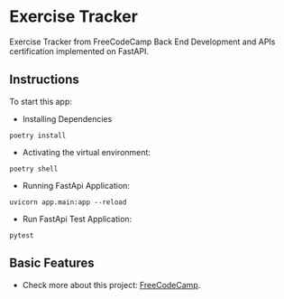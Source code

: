 # Exercise Tracker

Exercise Tracker from FreeCodeCamp Back End Development and APIs certification implemented on FastAPI.

## Instructions

To start this app:

- Installing Dependencies

```
poetry install
```

- Activating the virtual environment:

```
poetry shell
```

- Running FastApi Application:

```
uvicorn app.main:app --reload
```

- Run FastApi Test Application:

```
pytest
```

## Basic Features

- Check more about this project: [FreeCodeCamp](https://www.freecodecamp.org/learn/back-end-development-and-apis/back-end-development-and-apis-projects/exercise-tracker).
